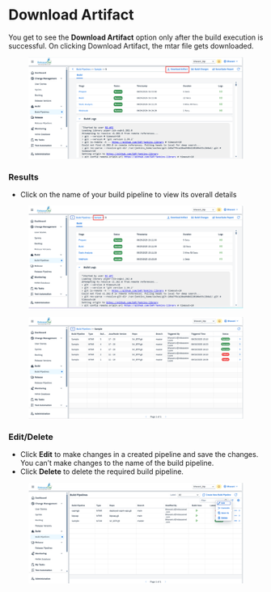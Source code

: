 # Download Artifact

You get to see the **Download Artifact** option only after the build execution is successful. On clicking Download Artifact, the mtar file gets downloaded.

<figure><img src="../../../.gitbook/assets/image (1449).png" alt=""><figcaption></figcaption></figure>

### **Results**

* Click on the name of your build pipeline to view its overall details

<figure><img src="../../../.gitbook/assets/image (1450).png" alt=""><figcaption></figcaption></figure>

<figure><img src="../../../.gitbook/assets/image (1451).png" alt=""><figcaption></figcaption></figure>

### **Edit/Delete**

* Click **Edit** to make changes in a created pipeline and save the changes. You can’t make changes to the name of the build pipeline.
* Click **Delete** to delete the required build pipeline.

<figure><img src="../../../.gitbook/assets/image (1452).png" alt=""><figcaption></figcaption></figure>

